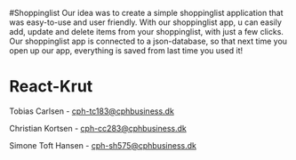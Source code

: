 #Shoppinglist
Our idea was to create a simple shoppinglist application that was easy-to-use and user friendly. With our shoppinglist app, u can easily add, update and delete items from your shoppinglist, with just a few clicks. Our shoppinglist app is connected to a json-database, so that next time you open up our app, everything is saved from last time you used it!

# React-Krut
Tobias Carlsen - cph-tc183@cphbusiness.dk

Christian Kortsen - cph-cc283@cphbusiness.dk

Simone Toft Hansen - cph-sh575@cphbusiness.dk
